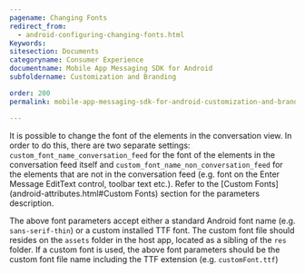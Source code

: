 ```yaml
---
pagename: Changing Fonts
redirect_from:
  - android-configuring-changing-fonts.html
Keywords:
sitesection: Documents
categoryname: Consumer Experience
documentname: Mobile App Messaging SDK for Android
subfoldername: Customization and Branding

order: 200
permalink: mobile-app-messaging-sdk-for-android-customization-and-branding-changing-fonts.html

---
```


It is possible to change the font of the elements in the conversation view. In order to do this, there are two separate settings: ```custom_font_name_conversation_feed``` for the font of the elements in the conversation feed itself and ```custom_font_name_non_conversation_feed``` for the elements that are not in the conversation feed (e.g. font on the Enter Message EditText control, toolbar text etc.). Refer to the [Custom Fonts](android-attributes.html#Custom Fonts) section for the parameters description.

The above font parameters accept either a standard Android font name (e.g. ```sans-serif-thin```) or a custom installed TTF font. The custom font file should resides on the ```assets``` folder in the host app, located as a sibling of the ```res``` folder. If a custom font is used, the above font parameters should be the custom font file name including the TTF extension (e.g. ```customFont.ttf```)

